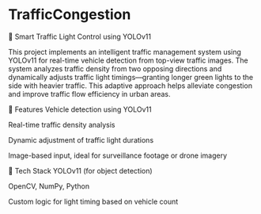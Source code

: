 # TrafficCongestion

🚦 Smart Traffic Light Control using YOLOv11

This project implements an intelligent traffic management system using YOLOv11 for real-time vehicle detection from top-view traffic images. The system analyzes traffic density from two opposing directions and dynamically adjusts traffic light timings—granting longer green lights to the side with heavier traffic. This adaptive approach helps alleviate congestion and improve traffic flow efficiency in urban areas.

🔧 Features
Vehicle detection using YOLOv11

Real-time traffic density analysis

Dynamic adjustment of traffic light durations

Image-based input, ideal for surveillance footage or drone imagery

🧠 Tech Stack
YOLOv11 (for object detection)

OpenCV, NumPy, Python

Custom logic for light timing based on vehicle count


